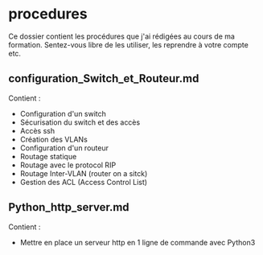 # procedures

Ce dossier contient les procédures que j'ai rédigées au cours de ma formation. Sentez-vous libre de les utiliser, les reprendre à votre compte etc.

## configuration_Switch_et_Routeur.md
Contient :
  - Configuration d'un switch
  - Sécurisation du switch et des accès
  - Accès ssh
  - Création des VLANs
  - Configuration d'un routeur
  - Routage statique
  - Routage avec le protocol RIP
  - Routage Inter-VLAN (router on a sitck)
  - Gestion des ACL (Access Control List)

## Python_http_server.md
Contient : 
  - Mettre en place un serveur http en 1 ligne de commande avec Python3
